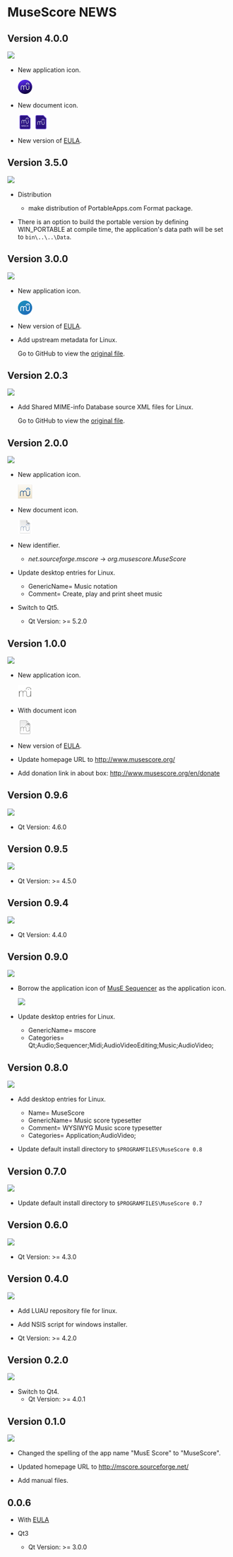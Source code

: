 # MuseScore NEWS

## Version 4.0.0
 ![](https://img.shields.io/badge/release_date-december_2022-informational)

- New application icon.

  ![](Icons/AppIcon/4.0/appicon_32.png)

- New document icon.

  ![](Icons/FileTypeIcons/4.0/mscx_32.png)
  ![](Icons/FileTypeIcons/4.0/mscz_32.png)

- New version of [EULA](EULA/4/EULA.txt).

## Version 3.5.0
 ![](https://img.shields.io/badge/release_date-august_2020-informational)

- Distribution
  - make distribution of PortableApps.com Format package.

- There is an option to build the portable version by defining WIN_PORTABLE at compile time, the application's data path will be set to `bin\..\..\Data`.

## Version 3.0.0
 ![](https://img.shields.io/badge/release_date-december_2018-informational)

- New application icon.

  ![](Icons/AppIcon/3.0/appicon_32.png)

- New version of [EULA](EULA/3/EULA.txt).

- Add upstream metadata for Linux.

  Go to GitHub to view the [original file](https://github.com/musescore/MuseScore/blob/v3.0/build/Linux%2BBSD/mscore.appdata.xml.in).

## Version 2.0.3
 ![](https://img.shields.io/badge/release_date-april_2016-informational)

- Add Shared MIME-info Database source XML files for Linux.

  Go to GitHub to view the [original file](https://github.com/musescore/MuseScore/blob/v2.0.3/build/Linux%2BBSD/musescore.xml.in).

## Version 2.0.0
 ![](https://img.shields.io/badge/release_date-march_2015-informational)

- New application icon.

  ![](Icons/AppIcon/2.0/appicon_32.png)

- New document icon.

  ![](Icons/FileTypeIcons/2.0/mscz_32.png)

- New identifier.
  - *net.sourceforge.mscore* -> *org.musescore.MuseScore*

- Update desktop entries for Linux.
  - GenericName= Music notation
  - Comment= Create, play and print sheet music

- Switch to Qt5.
  - Qt Version: >= 5.2.0

## Version 1.0.0
 ![](https://img.shields.io/badge/release_date-february_2011-informational)

- New application icon.

  ![](Icons/AppIcon/1.0/appicon_32.png)

- With document icon

  ![](Icons/FileTypeIcons/1.0/mscz_32.png)

- New version of [EULA](EULA/2/EULA.txt).

- Update homepage URL to http://www.musescore.org/

- Add donation link in about box: http://www.musescore.org/en/donate

## Version 0.9.6
 ![](https://img.shields.io/badge/release_date-june_2010-informational)

- Qt Version: 4.6.0

## Version 0.9.5
 ![](https://img.shields.io/badge/release_date-august_2009-informational)

- Qt Version: >= 4.5.0

## Version 0.9.4
 ![](https://img.shields.io/badge/release_date-february_2009-informational)

- Qt Version: 4.4.0

## Version 0.9.0
 ![](https://img.shields.io/badge/release_date-january_2008-informational)

- Borrow the application icon of [MusE Sequencer](https://muse-sequencer.github.io/) as the application icon.

  ![](Icons/AppIcon/0.9/appicon.ico)

- Update desktop entries for Linux.
  - GenericName= mscore
  - Categories= Qt;Audio;Sequencer;Midi;AudioVideoEditing;Music;AudioVideo;


## Version 0.8.0
 ![](https://img.shields.io/badge/release_date-december_2007-informational)

- Add desktop entries for Linux.
  - Name= MuseScore
  - GenericName= Music score typesetter
  - Comment= WYSIWYG Music score typesetter
  - Categories= Application;AudioVideo;

- Update default install directory to `$PROGRAMFILES\MuseScore 0.8`

## Version 0.7.0
 ![](https://img.shields.io/badge/release_date-september_2007-informational)

- Update default install directory to `$PROGRAMFILES\MuseScore 0.7`

## Version 0.6.0
 ![](https://img.shields.io/badge/release_date-july_2007-informational)

- Qt Version: >= 4.3.0

## Version 0.4.0
 ![](https://img.shields.io/badge/release_date-february_2007-informational)

- Add LUAU repository file for linux.

- Add NSIS script for windows installer.
- Qt Version: >= 4.2.0

## Version 0.2.0
 ![](https://img.shields.io/badge/release_date-august_2005-informational)

- Switch to Qt4.
  - Qt Version: >= 4.0.1

## Version 0.1.0
 ![](https://img.shields.io/badge/release_date-april_2005-informational)

- Changed the spelling of the app name "MusE Score" to "MuseScore".

- Updated homepage URL to http://mscore.sourceforge.net/

- Add manual files.

## 0.0.6

- With [EULA](EULA/1/EULA.txt)

- Qt3
  - Qt Version: >= 3.0.0